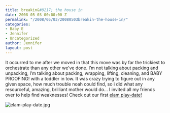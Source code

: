 ```yaml
---
title: breakin&#8217; the house in
date: 2008-05-03 00:00:00 Z
permalink: "/2008/05/03/20080503breakin-the-house-in/"
categories:
- Baby E
- Jennifer
- Uncategorized
author: Jennifer
layout: post
---
```


It occurred to me after we moved in that this move was by far the trickiest to orchestrate than any other we&#8217;ve done. I&#8217;m not talking about packing and unpacking, I&#8217;m talking about packing, wrapping, lifting, cleaning, and BABY PROOFING! with a toddler in tow. It was crazy trying to figure out in any given space, how much trouble noah could find, so i did what any resourceful, amazing, brilliant mother would do&#8230; I invited all my friends over to help find weaknesses! Check out our first [elam play-date!](http://www.flickr.com/photos/jenniferandJennifers_photos/sets/72157604842480372/ "elam play-date!")

<img id="image231" alt="elam-play-date.jpg" src="http://static.squarespace.com/static/50db6bb3e4b015296cd43789/50dfa5b1e4b0dc6320e0b5ea/50dfa5b1e4b0dc6320e0b6be/1209719046000/?format=original" />
